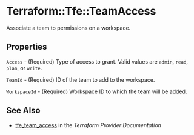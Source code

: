 # Terraform::Tfe::TeamAccess

Associate a team to permissions on a workspace.

## Properties

`Access` - (Required) Type of access to grant. Valid values are `admin`, `read`, `plan`, or `write`.

`TeamId` - (Required) ID of the team to add to the workspace.

`WorkspaceId` - (Required) Workspace ID to which the team will be added.


## See Also

* [tfe_team_access](https://www.terraform.io/docs/providers/tfe/r/team_access.html) in the _Terraform Provider Documentation_
